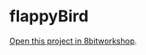 flappyBird
=====

[Open this project in 8bitworkshop](http://8bitworkshop.com/redir.html?platform=nes&githubURL=https%3A%2F%2Fgithub.com%2Fbrucebc9%2FflappyBird&file=flappy.c).
